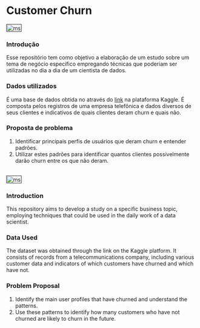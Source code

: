 # Customer Churn
<a href="" target="_blank" rel="noreferrer">
  <img src="https://img.freepik.com/vetores-gratis/ilustracao-de-bandeira-brasil_53876-27017.jpg" alt="mssql" width="40" height="20"/>
</a>

### Introdução
Esse repositório tem como objetivo a elaboração de um estudo sobre um tema de negócio específico empregando técnicas que poderiam ser utilizadas no dia a dia de um cientista de dados.

### Dados utilizados
É uma base de dados obtida no através do [link](https://www.kaggle.com/datasets/vikramamin/customer-churn-decision-tree-and-random-forest) na plataforma Kaggle. 
É composta pelos registros de uma empresa telefônica e dados diversos de seus clientes e indicativos de quais clientes deram churn e quais não.

### Proposta de problema
1. Identificar principais perfis de usuários que deram churn e entender padrões.
2. Utilizar estes padrões para identificar quantos clientes possivelmente darão churn entre os que não deram.
<br><br>


<a href="" target="_blank" rel="noreferrer">
  <img src="https://img.freepik.com/vetores-gratis/ilustracao-de-bandeira-reino-unido_53876-18166.jpg" alt="mssql" width="40" height="20"/>
</a>

### Introduction
This repository aims to develop a study on a specific business topic, employing techniques that could be used in the daily work of a data scientist.

### Data Used
The dataset was obtained through the link on the Kaggle platform. It consists of records from a telecommunications company, including various customer data and indicators of which customers have churned and which have not.

### Problem Proposal
1. Identify the main user profiles that have churned and understand the patterns.
2. Use these patterns to identify how many customers who have not churned are likely to churn in the future.
